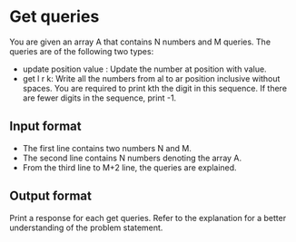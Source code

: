 # Get queries

You are given an array A that contains N numbers and M queries. The queries are of the following two types:

- update position value : Update the number at position with value.
- get l r k: Write all the numbers from al to ar position inclusive without spaces. You are required to print kth the digit in this sequence. If there are fewer digits in the sequence, print -1.

## Input format

- The first line contains two numbers N and M.
- The second line contains N numbers denoting the array A.
- From the third line to M+2 line, the queries are explained.

## Output format

Print a response for each get queries. Refer to the explanation for a better understanding of the problem statement.
